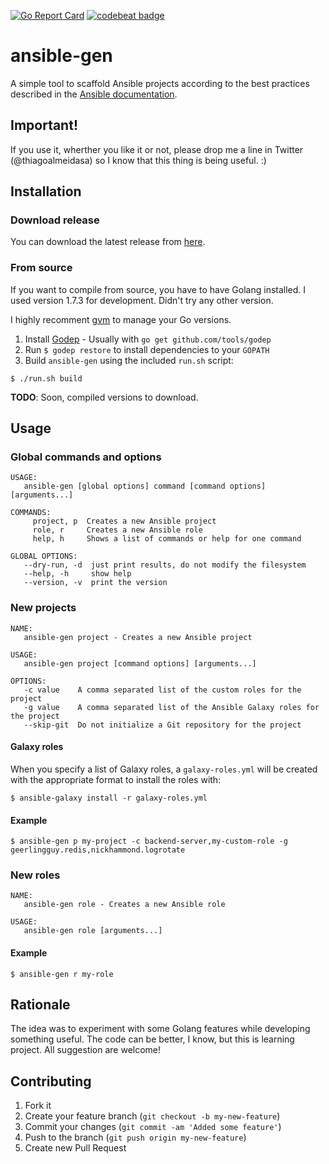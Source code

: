 [![Go Report Card](https://goreportcard.com/badge/github.com/thiagoalmeidasa/ansible-gen)](https://goreportcard.com/report/github.com/thiagoalmeidasa/ansible-gen)
[![codebeat badge](https://codebeat.co/badges/ffe93ea7-4a4d-47ba-9e63-d248b491b1b1)](https://codebeat.co/projects/github-com-thiagoalmeidasa-ansible-gen)
# ansible-gen

A simple tool to scaffold Ansible projects according to the best practices described in the [Ansible documentation](http://docs.ansible.com/ansible/playbooks_best_practices.html).

## Important!

If you use it, wherther you like it or not, please drop me a line in Twitter (@thiagoalmeidasa) so I know that this thing is being useful. :)

## Installation

### Download release

You can download the latest release from [here](https://github.com/thiagoalmeidasa/ansible-gen/releases).

### From source

If you want to compile from source, you have to have Golang installed. I used version 1.7.3 for development. Didn't try any other version.

I highly recomment [gvm](https://github.com/moovweb/gvm) to manage your Go versions. 

1. Install [Godep](https://github.com/tools/godep) - Usually with `go get github.com/tools/godep`
2. Run `$ godep restore` to install dependencies to your `GOPATH`
3. Build `ansible-gen` using the included `run.sh` script: 
```
$ ./run.sh build
```

**TODO**: Soon, compiled versions to download.

## Usage

### Global commands and options

```
USAGE:
   ansible-gen [global options] command [command options] [arguments...]

COMMANDS:
     project, p  Creates a new Ansible project
     role, r     Creates a new Ansible role
     help, h     Shows a list of commands or help for one command

GLOBAL OPTIONS:
   --dry-run, -d  just print results, do not modify the filesystem
   --help, -h     show help
   --version, -v  print the version
```

### New projects

```
NAME:
   ansible-gen project - Creates a new Ansible project

USAGE:
   ansible-gen project [command options] [arguments...]

OPTIONS:
   -c value    A comma separated list of the custom roles for the project
   -g value    A comma separated list of the Ansible Galaxy roles for the project
   --skip-git  Do not initialize a Git repository for the project
```

#### Galaxy roles

When you specify a list of Galaxy roles, a `galaxy-roles.yml` will be created with the appropriate format to install the roles with:

```
$ ansible-galaxy install -r galaxy-roles.yml
```

#### Example

```
$ ansible-gen p my-project -c backend-server,my-custom-role -g geerlingguy.redis,nickhammond.logrotate 
```

### New roles

```
NAME:
   ansible-gen role - Creates a new Ansible role

USAGE:
   ansible-gen role [arguments...]
```

#### Example

```
$ ansible-gen r my-role 
```

## Rationale

The idea was to experiment with some Golang features while developing something useful.
The code can be better, I know, but this is learning project. All suggestion are welcome!


## Contributing

1. Fork it
2. Create your feature branch (`git checkout -b my-new-feature`)
3. Commit your changes (`git commit -am 'Added some feature'`)
4. Push to the branch (`git push origin my-new-feature`)
5. Create new Pull Request
